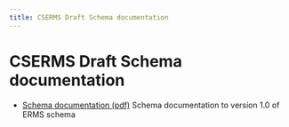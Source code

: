 ```yaml
---
title: CSERMS Draft Schema documentation
---
```

CSERMS Draft Schema documentation
=======================

- [Schema documentation (pdf)](./pdf/ERMS.pdf)
  Schema documentation to version 1.0 of ERMS schema
